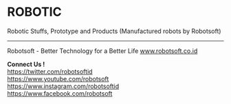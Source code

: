 # ROBOTIC
Robotic Stuffs, Prototype and Products (Manufactured robots by Robotsoft)

_____________________________________________________

Robotsoft - Better Technology for a Better Life
www.robotsoft.co.id 

<b>Connect Us !</b>
<br>
https://twitter.com/robotsoftid
<br>
https://www.youtube.com/robotsoft
<br>
https://www.instagram.com/robotsoftid
<br>
https://www.facebook.com/robotsoft

